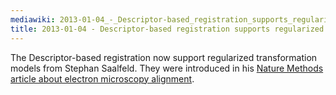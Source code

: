 ```yaml
---
mediawiki: 2013-01-04_-_Descriptor-based_registration_supports_regularized_transformation_models
title: 2013-01-04 - Descriptor-based registration supports regularized transformation models
---
```


The Descriptor-based registration now support regularized transformation models from Stephan Saalfeld. They were introduced in his [Nature Methods article about electron microscopy alignment](http://www.nature.com/nmeth/journal/v9/n7/full/nmeth.2072.html).


